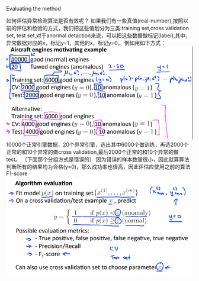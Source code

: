 Evaluating the method

如何评估异常检测算法是否有效呢？
如果我们有一些真值(real-number),按照以前的评估和检验的方式，我们把这些值划分为三类:training set,cross validation set, test set,对于anormal detaction来说，可以把这些数据做标记(label),其中，异常数据对应的x，标记y=1，其他的x，标记y=0。
例如用如下方式：
![](/机器学习/images/82.PNG)
10000个正常引擎数据，20个异常引擎，选出其中6000个做训练，再选2000个正常的和10个异常的做cross validation,最后2000个正常的和10个异常的做test。
（下面那个分组方式是错误的）
因为错误的样本数量很小，因此就算算法判断所有的结果均为合格(y=0)，那么成功率也很高，因此评估应使用之前的算法F1-score
![](/机器学习/images/83.PNG)
